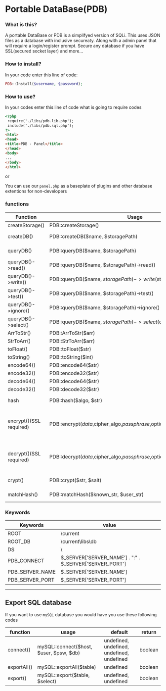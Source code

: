 # Portable DataBase(PDB)

### What is this?

A portable DataBase or PDB is a simplifyed version of SQLi. This uses JSON files as a database with 
inclusive secureaty. Along with a admin panel that will require a login/register prompt. Secure
any database if you have SSL(secured socket layer) and more...

### How to install?

In your code enter this line of code:
```php
PDB::Install($username, $password);
```


### How to use?

In your codes enter this line of code what is going to require codes
```html
<?php
 require('./libs/pdb.lib.php');
 include('./libs/pdb.sql.php');
?>
<html>
<head>
<title>PDB - Panel</title>
</head>
<body>
...
</body>
</html>
```

or

You can use our `panel.php` as a baseplate of plugins and other database extentions for non-developers

### functions

| Function | Usage 		   | Default  | return | support |
| -------- | ------------- | ------- | ------ | ------ |
| createStorage() | PDB::createStorage() | null | boolean | 0.0.1<X  |
| createDB() | PDB::createDB($name, $storagePath) | undefined, ROOT_DB | boolean | 0.0.1<X |
| queryDB() | PDB::queryDB($name, $storagePath) | undefined, ROOT_DB | boolean | 0.0.1<X |
| queryDB()->read()   | PDB::queryDB($name, $storagePath)->read() | null | string | 0.0.1<X |
| queryDB()->write() | PDB::queryDB($name, $storagePath)->write($str) | undefined | boolean | 0.0.1<X |
| queryDB()->test()  | PDB::queryDB($name, $storagePath)->test() | null | boolean | 0.0.1<X |
| queryDB()->ignore() | PDB::queryDB($name, $storagePath)->ignore() | null | undefined | 0.0.1<X |
| queryDB()->select() | PDB::queryDB($name, $storagePath)->select($query) | undefined | string | 0.0.1<X |
| ArrToStr() | PDB::ArrToStr($arr) | undefined | string | 0.0.1<X |
| StrToArr() | PDB::StrToArr($arr) | undefined | array | 0.0.1<X |
| toFloat()  | PDB::toFloat($str)  | undefined | int | 0.0.1<X |
| toString() | PDB::toString($int) | undefined | string | 0.0.1<X |
| encode64() | PDB::encode64($str) | undefined | string | 0.0.1<X |
| encode32() | PDB::encode32($str) | undefined | string | 0.0.1<X |
| decode64() | PDB::decode64($str) | undefined | string | 0.0.1<X |
| decode32() | PDB::decode32($str) | undefined | string | 0.0.1<X |
| hash | PDB::hash($algo, $str) | undefined, undefined | string | 0.0.1<X |
| encrypt()(SSL required) | PDB::encrypt($data,$cipher_algo,$passphrase,$options,$iv,$tag,$aad,$tag_length) | undefined, undefined, undefined, 0, "", null, "", 16 | string | 0.0.1<X |
| decrypt()(SSL required) | PDB::decrypt($data,$cipher_algo,$passphrase,$options,$iv,$tag,$aad) | undefined, undefined, undefined, 0, "", "", "" | string | 0.0.1<X |
| crypt() | PDB::crypt($str, $salt) | undefined, undefined | string | 0.0.1<X |
| matchHash() | PDB::matchHash($known_str, $user_str) | undefined, undefined | boolean | 0.0.1<X

### Keywords

| Keywords | value |
| ------- | ------ |
| ROOT    | \current             |
| ROOT_DB | \current\libs\db  |
| DS  | \ |
| PDB_CONNECT | $_SERVER['SERVER_NAME'] . ":" . $_SERVER['SERVER_PORT'] |
| PDB_SERVER_NAME | $_SERVER['SERVER_NAME']    |
| PDB_SERVER_PORT |  $_SERVER['SERVER_PORT'] |
***

## Export SQL database
 
 If you want to use `mySQL` database you would have you use these following codes
 
 | function | usage | default | return |
 | -------- | ----- | ------ | -------- |
 | connect()|mySQL::connect($host, $user, $psw, $db)| undefined, undefined, undefined, undefined | boolean |
 | exportAll() | mySQL::exportAll($table) | undefined | boolean |
 | export() | mySQL::export($table, $select) | undefined, undefined | boolean |
 

